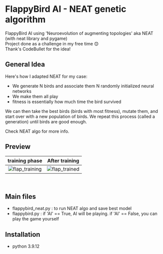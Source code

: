 # FlappyBird AI - NEAT genetic algorithm 
FlappyBird AI using 'Neuroevolution of augmenting topologies' aka NEAT (with neat library and pygame) <br/> 
Project done as a challenge in my free time :blush: <br/> 
Thank's CodeBullet for the idea! 

## General Idea 

Here's how I adapted NEAT for my case:

- We generate N birds and associate them N randomly initialized neural networks 
- We make them all play 
- fitness is essentially how much time the bird survived

We can then take the best birds (birds with most fitness), mutate them, and start over with a new population of birds.
We repeat this process (called a generation) until birds are good enough.

Check NEAT algo for more info.

## Preview 
**training phase**             |  **After training**
:-------------------------:|:-------------------------:
![flap_training](https://user-images.githubusercontent.com/62900180/188199607-8eb74cd4-dc56-4ad5-988e-9757f5c2bc22.gif)| ![flap_trained](https://user-images.githubusercontent.com/62900180/188199583-87ab7b9d-f616-4a99-99f3-cf91bced2172.gif)

<br/>


## Main files
- flappybird_neat.py : to run NEAT algo and save best model 
- flappybird.py : if 'AI' == True, AI will be playing. if 'AI' == False, you can play the game yourself 

## Installation 
- python 3.9.12
